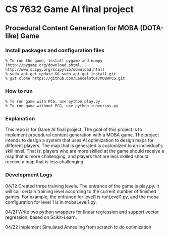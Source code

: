 CS 7632 Game AI final project
==========

Procedural Content Generation for MOBA (DOTA-like) Game
-----------------------------------------------------------

### Install packages and configuration files

```
% To run the game, install pygame and numpy (http://pygame.org/download.shtml, http://www.scipy.org/scipylib/download.html)
% sudo apt-get update && sudo apt-get install git
% git clone https://github.com/LancelotGT/MOBAPCG.git
```

### How to run
```
% To run game with PCG, use python play.py
% To run game without PCG, use python runversus.py
```

### Explanation
This repo is for Game AI final project. The goal of this project is to implement procedural content generation with a MOBA game. The project intends to design a system that uses AI optimization to design maps for different players. The map that is generated is customized to an individual's skill level. That is, players who are more skilled at the game should receive a map that is more challenging, and players that are less skilled should receive a map that is less challenging.

### Development Logs
04/12 Created three training levels. The entrance of the game is play.py. It will call certain training level according to the current number of finished games. For example, the entrance for level1 is runLevel1.py, and the moba configuration for level 1 is in mobaLevel1.py.

04/21 Write two python wrappers for linear regression and support vector regression, based on Scikit-Learn.

04/22 Implement Simulated Annealing from scratch to do optimization
